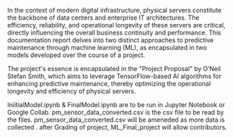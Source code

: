 In the context of modern digital infrastructure, physical servers constitute the backbone of data centers and enterprise IT architectures.
The efficiency, reliability, and operational longevity of these servers are critical, directly influencing the overall business continuity and performance. 
This documentation report delves into two distinct approaches to predictive maintenance through machine learning (ML),
as encapsulated in two models developed over the course of a project. 

The project's essence is encapsulated in the "Project Proposal" by O’Neil Stefan Smith, 
which aims to leverage TensorFlow-based AI algorithms for enhancing predictive maintenance, 
thereby optimizing the operational longevity and efficiency of physical servers.

IniitialModel.ipynb & FinalModel.ipynb are to be run in Jupyter Notebook or Google Collab.
pm_sensor_data_converted.csv is the csv file to be read by the files.
pm_sensor_data_converted.csv will be ameneded as more data is collected .
after Grading of project, ML_Final_project will allow contributors.
